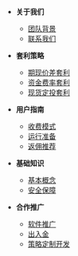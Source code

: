 - **关于我们**
  - [团队背景](团队背景.md#团队背景-)
  - [联系我们](联系方式.md#官方联系方式-)

- **套利策略**
  - [期现价差套利](期现价差套利系统.md#-期现价差套利系统)
  - [资金费率套利](资金费率套利系统.md#-资金费率套利系统)
  - [现货定投套利](现货定投套利系统#-现货定投套利系统)

- **用户指南**
  - [收费模式](收费模式.md#收费模式)
  - [运行准备](运行准备.md#运行前准备)
  - [返佣推荐](返佣推荐.md#返佣推荐)

- **基础知识**
  - [基本概念](基本概念.md#加密货币投资基础知识-)
  - [安全保障](安全保障.md#资金安全保障-)

- **合作推广**
  - [软件推广](软件推广.md#软件推广计划-)
  - [出入金](出入金.md#出入金服务-)
  - [策略定制开发](策略定制开发.md#-策略定制开发服务)